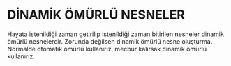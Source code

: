 # DİNAMİK ÖMÜRLÜ NESNELER
Hayata istenildiği zaman getirilip istenildiği zaman bitirilen nesneler dinamik ömürlü nesnelerdir. Zorunda değilsen dinamik ömürlü nesne oluşturma. Normalde otomatik ömürlü kullanırız, mecbur kalırsak dinamik ömürlü kullanırız.
